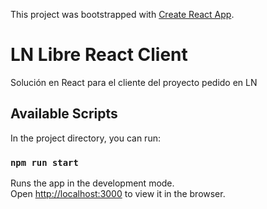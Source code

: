 This project was bootstrapped with [Create React App](https://github.com/facebook/create-react-app).

# LN Libre React Client

Solución en React para el cliente del proyecto pedido en LN

## Available Scripts

In the project directory, you can run:

### `npm run start`

Runs the app in the development mode.<br>
Open [http://localhost:3000](http://localhost:3000) to view it in the browser.
